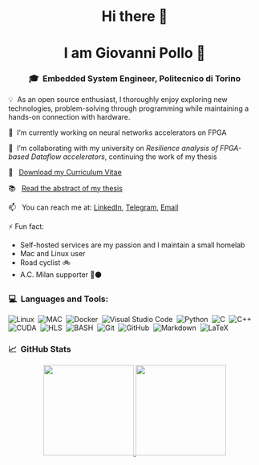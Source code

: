 
<div align="center">
<h1> Hi there 👋  </h1>
</div>

<h1 align="center">I am Giovanni Pollo 🐔 </h1>
<h3 align="center">🎓 &nbsp;Embedded System Engineer, Politecnico di Torino</h3>


💡 &nbsp;As an open source enthusiast, I thoroughly enjoy exploring new technologies, problem-solving through programming while maintaining a hands-on connection with hardware.

🔭 &nbsp;I’m currently working on neural networks accelerators on FPGA

👯 &nbsp;I’m collaborating with my university on *Resilience analysis of FPGA-based Dataflow accelerators*, continuing the work of my thesis

📄 &nbsp; [Download my Curriculum Vitae](CV.pdf)

📚 &nbsp; [Read the abstract of my thesis](thesis-abstract.md)

📫 &nbsp; You can reach me at: [LinkedIn](https://www.linkedin.com/in/giovanni-pollo/), [Telegram](https://t.me/giovannipollo), [Email](mailto:giovannipollo98@gmail.com)

⚡ Fun fact: 
- Self-hosted services are my passion and I maintain a small homelab
- Mac and Linux user
- Road cyclist 🚲
- A.C. Milan supporter 🔴⚫

###  💻 &nbsp;Languages and Tools:

![Linux](https://img.shields.io/badge/-Linux-05122A?style=flat&logo=linux&logoColor=A8B9CC)&nbsp;
![MAC](https://img.shields.io/badge/-Mac-05122A?style=flat&logo=apple&logoColor=A8B9CC)&nbsp;
![Docker](https://img.shields.io/badge/-Docker-05122A?style=flat&logo=docker)&nbsp;
![Visual Studio Code](https://img.shields.io/badge/-Visual%20Studio%20Code-05122A?style=flat&logo=visual-studio-code&logoColor=007ACC)&nbsp;
![Python](https://img.shields.io/badge/-Python-05122A?style=flat&logo=python)&nbsp;
![C](https://img.shields.io/badge/-C-05122A?style=flat&logo=C&logoColor=A8B9CC)&nbsp;
![C++](https://img.shields.io/badge/-C++-05122A?style=flat&logo=C%2B%2B&logoColor=00599C)&nbsp;
![CUDA](https://img.shields.io/badge/-CUDA-05122A?style=flat&logo=nvidia)&nbsp;
![HLS](https://img.shields.io/badge/-HLS-05122A?style=flat&logo=xilinx)&nbsp;
![BASH](https://img.shields.io/badge/-BASH-05122A?style=flat&logo=gnu-bash&logoColor=4EAA25)&nbsp;
![Git](https://img.shields.io/badge/-Git-05122A?style=flat&logo=git)&nbsp;
![GitHub](https://img.shields.io/badge/-GitHub-05122A?style=flat&logo=github)&nbsp;
![Markdown](https://img.shields.io/badge/-Markdown-05122A?style=flat&logo=markdown)&nbsp;
![LaTeX](https://img.shields.io/badge/-LaTeX-05122A?style=flat&logo=latex)&nbsp;

### 📈 &nbsp;GitHub Stats
<p align="center">
<a href="https://github.com/giop98/github-readme-stats">
  <img height="180em" src="https://github-readme-stats.vercel.app/api?username=giop98&show_icons=true&theme=nord"/>
  <img height="180em" src="https://github-readme-stats-eight-theta.vercel.app/api/top-langs/?username=giop98&layout=compact&langs_count=8&theme=nord"/>
</a>
</p>
